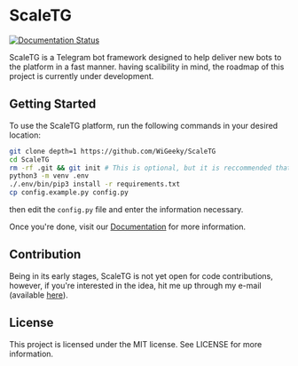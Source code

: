 # ScaleTG
[![Documentation Status](https://readthedocs.org/projects/scaletg/badge/?version=latest)](https://scaletg.readthedocs.io/en/latest/?badge=latest)

ScaleTG is a Telegram bot framework designed to help deliver new bots to the platform in a fast manner.
having scalibility in mind, the roadmap of this project is currently under development.

## Getting Started
To use the ScaleTG platform, run the following commands in your desired location:

```bash
git clone depth=1 https://github.com/WiGeeky/ScaleTG
cd ScaleTG
rm -rf .git && git init # This is optional, but it is reccommended that you initialize a new git repository
python3 -m venv .env
./.env/bin/pip3 install -r requirements.txt
cp config.example.py config.py
```
then edit the `config.py` file and enter the information necessary.

Once you're done, visit our [Documentation](https://scaletg.readthedocs.io/en/latest/) for more information.

## Contribution
Being in its early stages, ScaleTG is not yet open for code contributions, however, if you're interested in the idea, hit me up through my e-mail (available [here](https://github.com/WiGeeky)).

## License
This project is licensed under the MIT license. See LICENSE for more information. 
